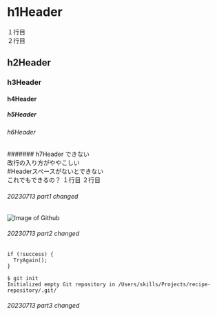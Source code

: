 # h1Header
１行目   
２行目   
## h2Header
### h3Header
#### h4Header
##### h5Header
###### h6Header
####### h7Header できない  
改行の入り方がややこしい  
#Headerスペースがないとできない  
これでもできるの？
１行目   ２行目   
###### 20230713 part1 changed

![Image of Github](https://www.kaitoy.xyz/images/github.png)

###### 20230713 part2 changed

```
if (!success) {
  TryAgain();
}
```
```
$ git init
Initialized empty Git repository in /Users/skills/Projects/recipe-repository/.git/
```
###### 20230713 part3 changed

